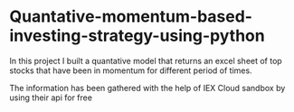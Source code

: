 # Quantative-momentum-based-investing-strategy-using-python

In this project I built a quantative model that returns an excel sheet of top stocks that have been in momentum for different period of times.

The information has been gathered with the help of IEX Cloud sandbox by using their api for free
